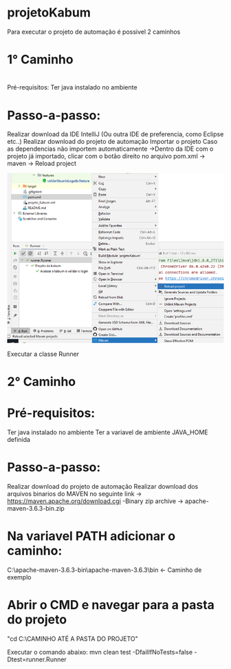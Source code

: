 # projetoKabum



Para executar o projeto de automação é possivel 2 caminhos


# 1° Caminho <h1>

Pré-requisitos:
Ter java instalado no ambiente

# Passo-a-passo:
Realizar download da IDE IntelliJ (Ou outra IDE de preferencia, como Eclipse etc..)
Realizar download do projeto de automação
Importar o projeto
Caso as dependencias não importem automaticamente ->Dentro da IDE com o projeto já importado, clicar com o botão direito no arquivo pom.xml -> maven -> Reload project



![alt text](https://raw.githubusercontent.com/marceloroland/projetoKabum/main/imgs_git/reload_project.png)



Executar a classe Runner





# 2° Caminho <h1>
  
# Pré-requisitos:
Ter java instalado no ambiente
Ter a variavel de ambiente JAVA_HOME definida

# Passo-a-passo:
Realizar download do projeto de automação
Realizar download dos arquivos binarios do MAVEN no seguinte link -> https://maven.apache.org/download.cgi
  -Binary zip archive	-> apache-maven-3.6.3-bin.zip

# Na variavel PATH adicionar o caminho:
C:\apache-maven-3.6.3-bin\apache-maven-3.6.3\bin <- Caminho de exemplo

# Abrir o CMD e navegar para a pasta do projeto
"cd C:\CAMINHO ATÉ A PASTA DO PROJETO"

Executar o comando abaixo:
mvn clean test -DfailIfNoTests=false -Dtest=runner.Runner
